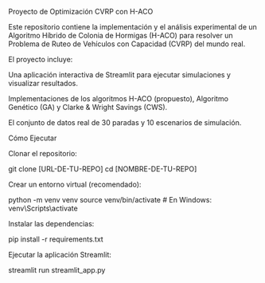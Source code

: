 Proyecto de Optimización CVRP con H-ACO

Este repositorio contiene la implementación y el análisis experimental de un Algoritmo Híbrido de Colonia de Hormigas (H-ACO) para resolver un Problema de Ruteo de Vehículos con Capacidad (CVRP) del mundo real.

El proyecto incluye:

Una aplicación interactiva de Streamlit para ejecutar simulaciones y visualizar resultados.

Implementaciones de los algoritmos H-ACO (propuesto), Algoritmo Genético (GA) y Clarke & Wright Savings (CWS).

El conjunto de datos real de 30 paradas y 10 escenarios de simulación.

Cómo Ejecutar

Clonar el repositorio:

git clone [URL-DE-TU-REPO]
cd [NOMBRE-DE-TU-REPO]


Crear un entorno virtual (recomendado):

python -m venv venv
source venv/bin/activate  # En Windows: venv\Scripts\activate


Instalar las dependencias:

pip install -r requirements.txt


Ejecutar la aplicación Streamlit:

streamlit run streamlit_app.py
